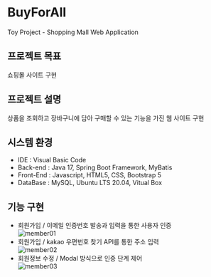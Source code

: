 # BuyForAll
Toy Project - Shopping Mall Web Application
## 프로젝트 목표
쇼핑몰 사이트 구현
## 프로젝트 설명
상품을 조회하고 장바구니에 담아 구매할 수 있는 기능을 가진 웹 사이트 구현
## 시스템 환경
- IDE : Visual Basic Code
- Back-end : Java 17, Spring Boot Framework, MyBatis
- Front-End : Javascript, HTML5, CSS, Bootstrap 5
- DataBase : MySQL, Ubuntu LTS 20.04, Vitual Box
## 기능 구현
- 회원가입 / 이메일 인증번호 발송과 입력을 통한 사용자 인증 <br>
![member01](https://user-images.githubusercontent.com/92851138/179461845-149f050c-992a-4583-854e-1dddfca5e67c.png)
- 회원가입 / kakao 우편번호 찾기 API를 통한 주소 입력 <br>
![member02](https://user-images.githubusercontent.com/92851138/179461853-802106d0-d0fe-4a94-9fb4-d4b17688bb19.png)
- 회원정보 수정 / Modal 방식으로 인증 단계 제어 <br>
![member03](https://user-images.githubusercontent.com/92851138/179461858-a7f4465e-5f03-40c6-b919-65cd3cbd243a.png)
